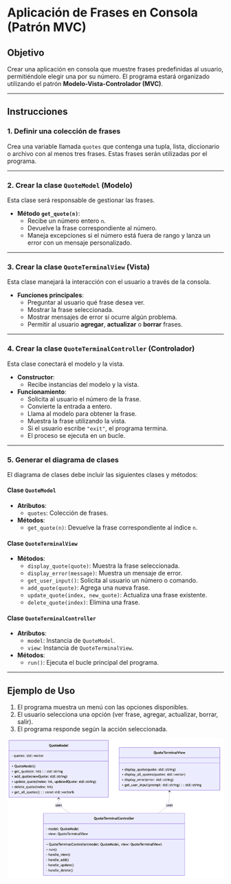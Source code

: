 # Aplicación de Frases en Consola (Patrón MVC)

## Objetivo
Crear una aplicación en consola que muestre frases predefinidas al usuario, permitiéndole elegir una por su número. El programa estará organizado utilizando el patrón **Modelo-Vista-Controlador (MVC)**.

---

## Instrucciones

### 1. Definir una colección de frases
Crea una variable llamada `quotes` que contenga una tupla, lista, diccionario o archivo con al menos tres frases. Estas frases serán utilizadas por el programa.

---

### 2. Crear la clase `QuoteModel` (Modelo)
Esta clase será responsable de gestionar las frases.

- **Método `get_quote(n)`**:
  - Recibe un número entero `n`.
  - Devuelve la frase correspondiente al número.
  - Maneja excepciones si el número está fuera de rango y lanza un error con un mensaje personalizado.

---

### 3. Crear la clase `QuoteTerminalView` (Vista)
Esta clase manejará la interacción con el usuario a través de la consola.

- **Funciones principales**:
  - Preguntar al usuario qué frase desea ver.
  - Mostrar la frase seleccionada.
  - Mostrar mensajes de error si ocurre algún problema.
  - Permitir al usuario **agregar**, **actualizar** o **borrar** frases.

---

### 4. Crear la clase `QuoteTerminalController` (Controlador)
Esta clase conectará el modelo y la vista.

- **Constructor**:
  - Recibe instancias del modelo y la vista.
- **Funcionamiento**:
  - Solicita al usuario el número de la frase.
  - Convierte la entrada a entero.
  - Llama al modelo para obtener la frase.
  - Muestra la frase utilizando la vista.
  - Si el usuario escribe `"exit"`, el programa termina.
  - El proceso se ejecuta en un bucle.

---

### 5. Generar el diagrama de clases
El diagrama de clases debe incluir las siguientes clases y métodos:

#### Clase `QuoteModel`
- **Atributos**:
  - `quotes`: Colección de frases.
- **Métodos**:
  - `get_quote(n)`: Devuelve la frase correspondiente al índice `n`.

#### Clase `QuoteTerminalView`
- **Métodos**:
  - `display_quote(quote)`: Muestra la frase seleccionada.
  - `display_error(message)`: Muestra un mensaje de error.
  - `get_user_input()`: Solicita al usuario un número o comando.
  - `add_quote(quote)`: Agrega una nueva frase.
  - `update_quote(index, new_quote)`: Actualiza una frase existente.
  - `delete_quote(index)`: Elimina una frase.

#### Clase `QuoteTerminalController`
- **Atributos**:
  - `model`: Instancia de `QuoteModel`.
  - `view`: Instancia de `QuoteTerminalView`.
- **Métodos**:
  - `run()`: Ejecuta el bucle principal del programa.

---

## Ejemplo de Uso
1. El programa muestra un menú con las opciones disponibles.
2. El usuario selecciona una opción (ver frase, agregar, actualizar, borrar, salir).
3. El programa responde según la acción seleccionada.

![Diagrama de Clases](class_diagram.png)